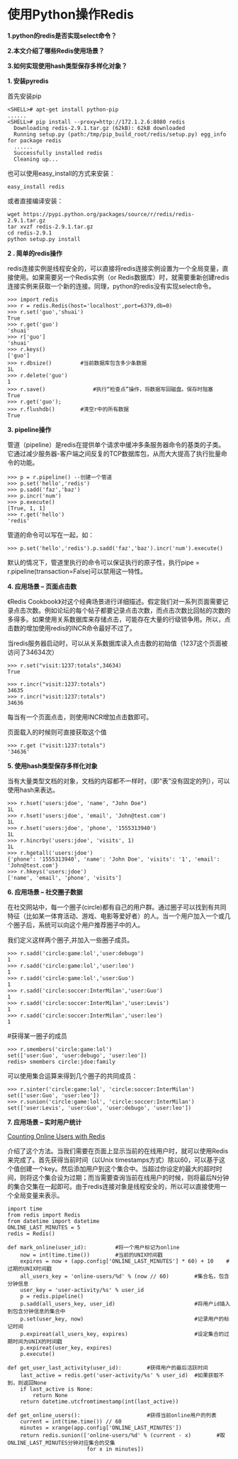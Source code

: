 # 使用Python操作Redis

**1.python的redis是否实现select命令？**

**2.本文介绍了哪些Redis使用场景？**

**3.如何实现使用hash类型保存多样化对象？**

**1. 安装pyredis**

首先安装pip

```
<SHELL># apt-get install python-pip
......
<SHELL># pip install --proxy=http://172.1.2.6:8080 redis
  Downloading redis-2.9.1.tar.gz (62kB): 62kB downloaded
  Running setup.py (path:/tmp/pip_build_root/redis/setup.py) egg_info for package redis
  ......
  Successfully installed redis
  Cleaning up...
```

也可以使用easy\_install的方式来安装：

```
easy_install redis
```

或者直接编译安装：

```
wget https://pypi.python.org/packages/source/r/redis/redis-2.9.1.tar.gz
tar xvzf redis-2.9.1.tar.gz
cd redis-2.9.1
python setup.py install
```

**2 . 简单的redis操作**

redis连接实例是线程安全的，可以直接将redis连接实例设置为一个全局变量，直接使用。如果需要另一个Redis实例（or Redis数据库）时，就需要重新创建redis连接实例来获取一个新的连接。同理，python的redis没有实现select命令。

```
>>> import redis
>>> r = redis.Redis(host='localhost',port=6379,db=0)
>>> r.set('guo','shuai')
True
>>> r.get('guo')
'shuai'
>>> r['guo']            
'shuai'
>>> r.keys()
['guo']
>>> r.dbsize()         #当前数据库包含多少条数据       
1L
>>> r.delete('guo')
1
>>> r.save()               #执行“检查点”操作，将数据写回磁盘。保存时阻塞
True
>>> r.get('guo');
>>> r.flushdb()        #清空r中的所有数据
True
```

**3. pipeline操作**

管道（pipeline）是redis在提供单个请求中缓冲多条服务器命令的基类的子类。它通过减少服务器-客户端之间反复的TCP数据库包，从而大大提高了执行批量命令的功能。

```
>>> p = r.pipeline() --创建一个管道
>>> p.set('hello','redis')
>>> p.sadd('faz','baz')
>>> p.incr('num')
>>> p.execute()
[True, 1, 1]
>>> r.get('hello')
'redis'
```

管道的命令可以写在一起，如：

```
>>> p.set('hello','redis').p.sadd('faz','baz').incr('num').execute()
```

默认的情况下，管道里执行的命令可以保证执行的原子性，执行pipe = r.pipeline\(transaction=False\)可以禁用这一特性。

**4. 应用场景 – 页面点击数**

《Redis Cookbook》对这个经典场景进行详细描述。假定我们对一系列页面需要记录点击次数。例如论坛的每个帖子都要记录点击次数，而点击次数比回帖的次数的多得多。如果使用关系数据库来存储点击，可能存在大量的行级锁争用。所以，点击数的增加使用redis的INCR命令最好不过了。

当redis服务器启动时，可以从关系数据库读入点击数的初始值（1237这个页面被访问了34634次）

```
>>> r.set("visit:1237:totals",34634)
True
```

```
>>> r.incr("visit:1237:totals")
34635
>>> r.incr("visit:1237:totals")
34636
```

每当有一个页面点击，则使用INCR增加点击数即可。

页面载入的时候则可直接获取这个值

```
>>> r.get ("visit:1237:totals")
'34636'
```

**5. 使用hash类型保存多样化对象**

当有大量类型文档的对象，文档的内容都不一样时，（即“表”没有固定的列），可以使用hash来表达。

```
>>> r.hset('users:jdoe', 'name', "John Doe")
1L
>>> r.hset('users:jdoe', 'email', 'John@test.com')
1L
>>> r.hset('users:jdoe', 'phone', '1555313940')
1L
>>> r.hincrby('users:jdoe', 'visits', 1)
1L
>>> r.hgetall('users:jdoe')
{'phone': '1555313940', 'name': 'John Doe', 'visits': '1', 'email': 'John@test.com'}
>>> r.hkeys('users:jdoe')
['name', 'email', 'phone', 'visits']
```

**6. 应用场景 – 社交圈子数据**

在社交网站中，每一个圈子\(circle\)都有自己的用户群。通过圈子可以找到有共同特征（比如某一体育活动、游戏、电影等爱好者）的人。当一个用户加入一个或几个圈子后，系统可以向这个用户推荐圈子中的人。

我们定义这样两个圈子,并加入一些圈子成员。

```
>>> r.sadd('circle:game:lol','user:debugo')
1
>>> r.sadd('circle:game:lol','user:leo')
1
>>> r.sadd('circle:game:lol','user:Guo')
1
>>> r.sadd('circle:soccer:InterMilan','user:Guo')
1
>>> r.sadd('circle:soccer:InterMilan','user:Levis')
1
>>> r.sadd('circle:soccer:InterMilan','user:leo')
1
```

\#获得某一圈子的成员

```
>>> r.smembers('circle:game:lol')
set(['user:Guo', 'user:debugo', 'user:leo'])
redis> smembers circle:jdoe:family  
```

可以使用集合运算来得到几个圈子的共同成员：

```
>>> r.sinter('circle:game:lol', 'circle:soccer:InterMilan')
set(['user:Guo', 'user:leo'])
>>> r.sunion('circle:game:lol', 'circle:soccer:InterMilan')
set(['user:Levis', 'user:Guo', 'user:debugo', 'user:leo'])
```

**7. 应用场景 – 实时用户统计**

[Counting Online Users with Redis](http://flask.pocoo.org/snippets/71/)

介绍了这个方法。当我们需要在页面上显示当前的在线用户时，就可以使用Redis来完成了。首先获得当前时间（以Unix timestamps方式）除以60，可以基于这个值创建一个key。然后添加用户到这个集合中。当超过你设定的最大的超时时间，则将这个集合设为过期；而当需要查询当前在线用户的时候，则将最后N分钟的集合交集在一起即可。由于redis连接对象是线程安全的，所以可以直接使用一个全局变量来表示。

```
import time
from redis import Redis
from datetime import datetime
ONLINE_LAST_MINUTES = 5
redis = Redis()

def mark_online(user_id):         #将一个用户标记为online
    now = int(time.time())        #当前的UNIX时间戳
    expires = now + (app.config['ONLINE_LAST_MINUTES'] * 60) + 10    #过期的UNIX时间戳
    all_users_key = 'online-users/%d' % (now // 60)        #集合名，包含分钟信息
    user_key = 'user-activity/%s' % user_id                
    p = redis.pipeline()
    p.sadd(all_users_key, user_id)                         #将用户id插入到包含分钟信息的集合中
    p.set(user_key, now)                                   #记录用户的标记时间
    p.expireat(all_users_key, expires)                     #设定集合的过期时间为UNIX的时间戳
    p.expireat(user_key, expires)
    p.execute()

def get_user_last_activity(user_id):        #获得用户的最后活跃时间
    last_active = redis.get('user-activity/%s' % user_id)  #如果获取不到，则返回None
    if last_active is None:
        return None
    return datetime.utcfromtimestamp(int(last_active))

def get_online_users():                     #获得当前online用户的列表
    current = int(time.time()) // 60        
    minutes = xrange(app.config['ONLINE_LAST_MINUTES'])
    return redis.sunion(['online-users/%d' % (current - x)        #取ONLINE_LAST_MINUTES分钟对应集合的交集
                         for x in minutes])
```

































